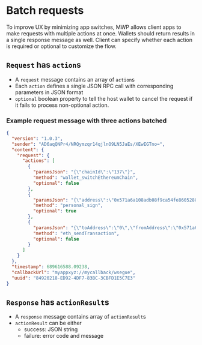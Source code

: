 # Batch requests

To improve UX by minimizing app switches, 
MWP allows client apps to make requests with multiple actions at once. 
Wallets should return results in a single response message as well.
Client can specify whether each action is required or optional to customize the flow.

## `Request` has `action`s
- A `request` message contains an array of `action`s
- Each `action` defines a single JSON RPC call with corresponding parameters in JSON format
- `optional` boolean property to tell the host wallet to cancel the request if it fails to process non-optional action.

### Example request message with three actions batched
```json
{
  "version": "1.0.3",
  "sender": "AD6aqQNPr4/NRQymzqr14qjlnO9LN5JaEs/XEwEGTno=",
  "content": {
    "request": {
      "actions": [
        {
          "paramsJson": "{\"chainId\":\"137\"}",
          "method": "wallet_switchEthereumChain",
          "optional": false
        },
        {
          "paramsJson": "{\"address\":\"0x571a6a108adb08f9ca54fe8605280F9EE0eD4AF6\",\"message\":\"message\"}",
          "method": "personal_sign",
          "optional": true
        },
        {
          "paramsJson": "{\"toAddress\":\"0\",\"fromAddress\":\"0x571a6a108adb08f9ca54fe8605280F9EE0eD4AF6\",\"chainId\":\"137\",\"weiValue\":\"0\",\"data\":\"\"}",
          "method": "eth_sendTransaction",
          "optional": false
        }
      ]
    }
  },
  "timestamp": 689616588.09238,
  "callbackUrl": "myappxyz://mycallback/wsegue",
  "uuid": "84920218-ED92-4DF7-83BC-3CBFD1E5C7E3"
}
```

## `Response` has `actionResult`s
- A `response` message contains array of `actionResult`s
- `actionResult` can be either
    - success: JSON string
    - failure: error code and message
